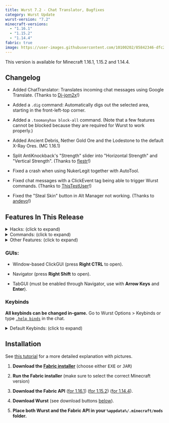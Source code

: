 ```yaml
---
title: Wurst 7.2 - Chat Translator, Bugfixes
category: Wurst Update
wurst-version: "7.2"
minecraft-versions:
  - "1.16.1"
  - "1.15.2"
  - "1.14.4"
fabric: true
image: https://user-images.githubusercontent.com/10100202/85842346-dfc2f380-b79f-11ea-9b31-042aa699b4ea.jpg
---
```

This version is available for Minecraft 1.16.1, 1.15.2 and 1.14.4.

## Changelog

- Added ChatTranslator: Translates incoming chat messages using Google Translate. (Thanks to <a href="https://github.com/Dj-jom2x" target="_blank" rel="nofollow">Dj-jom2x</a>!)

- Added a `.dig` command: Automatically digs out the selected area, starting in the front-left-top corner.

- Added a `.toomanyhax block-all` command. (Note that a few features cannot be blocked because they are required for Wurst to work properly.)

- Added Ancient Debris, Nether Gold Ore and the Lodestone to the default X-Ray Ores. (MC 1.16.1)

- Split AntiKnockback's "Strength" slider into "Horizontal Strength" and "Vertical Strength". (Thanks to <a href="https://github.com/flestr" target="_blank" rel="nofollow">flestr</a>!)

- Fixed a crash when using NukerLegit together with AutoTool.

- Fixed chat messages with a ClickEvent tag being able to trigger Wurst commands. (Thanks to <a href="https://github.com/ThisTestUser" target="_blank" rel="nofollow">ThisTestUser</a>!)

- Fixed the "Steal Skin" button in Alt Manager not working. (Thanks to <a href="https://github.com/andevo" target="_blank" rel="nofollow">andevo</a>!)

## Features In This Release

<details>
  <summary class="padding10">Hacks: (click to expand)</summary>
  <ul>
    <li>AntiAFK</li>
    <li><a href="https://wiki.wurstclient.net/antiblind">AntiBlind</a></li>
    <li>AntiCactus</li>
    <li>AntiKnockback</li>
    <li>AntiWaterPush</li>
    <li>AntiWobble</li>
    <li>AutoArmor</li>
    <li><a href="https://wiki.wurstclient.net/autobuild">AutoBuild</a></li>
    <li>AutoEat</li>
    <li>AutoLeave</li>
    <li>AutoMine</li>
    <li>AutoPotion</li>
    <li>AutoReconnect</li>
    <li>AutoRespawn</li>
    <li>AutoSign</li>
    <li>AutoSoup</li>
    <li>AntiSpam</li>
    <li>AutoSword</li>
    <li>AutoDrop</li>
    <li>AutoFarm</li>
    <li>AutoFish</li>
    <li>AutoSprint</li>
    <li>AutoSteal</li>
    <li>AutoSwim</li>
    <li>AutoSwitch</li>
    <li>AutoTool</li>
    <li>AutoWalk</li>
    <li>BaseFinder</li>
    <li>Blink</li>
    <li>BoatFly</li>
    <li>BonemealAura</li>
    <li>BowAimbot</li>
    <li><a href="https://wiki.wurstclient.net/buildrandom">BuildRandom</a></li>
    <li>BunnyHop</li>
    <li>CameraNoClip</li>
    <li>CaveFinder</li>
    <li>ChatTranslator</li>
    <li>ChestESP</li>
    <li>ClickAura</li>
    <li>CrashChest</li>
    <li>Criticals</li>
    <li>Derp</li>
    <li>Dolphin</li>
    <li>Excavator</li>
    <li>ExtraElytra</li>
    <li>FancyChat</li>
    <li>FastBreak</li>
    <li>FastLadder</li>
    <li>FastPlace</li>
    <li>FightBot</li>
    <li>Fish</li>
    <li>Flight</li>
    <li>Follow</li>
    <li>ForceOP</li>
    <li>Freecam</li>
    <li>Fullbright</li>
    <li>Glide</li>
    <li>HandNoClip</li>
    <li>HeadRoll</li>
    <li>HealthTags</li>
    <li>HighJump</li>
    <li>InfiniChat</li>
    <li>InstantBunker</li>
    <li>ItemESP</li>
    <li>ItemGenerator</li>
    <li>Jesus</li>
    <li>Jetpack</li>
    <li>Kaboom</li>
    <li>Killaura</li>
    <li>KillauraLegit</li>
    <li>KillPotion</li>
    <li>Liquids</li>
    <li>LSD</li>
    <li>MassTPA</li>
    <li>MileyCyrus</li>
    <li>MobESP</li>
    <li>MobSpawnESP</li>
    <li>MultiAura</li>
    <li>NameProtect</li>
    <li>NameTags</li>
    <li>NoClip</li>
    <li>NoFall</li>
    <li>NoFireOverlay</li>
    <li>NoHurtcam</li>
    <li>NoOverlay</li>
    <li>NoPumpkin</li>
    <li>NoSlowdown</li>
    <li>NoWeather</li>
    <li>NoWeb</li>
    <li>Nuker</li>
    <li>NukerLegit</li>
    <li>Overlay</li>
    <li>Panic</li>
    <li>Parkour</li>
    <li>PlayerESP</li>
    <li>PlayerFinder</li>
    <li>PotionSaver</li>
    <li>ProphuntESP</li>
    <li>Protect</li>
    <li>Radar</li>
    <li>RainbowUI</li>
    <li>Reach</li>
    <li>RemoteView</li>
    <li>SafeWalk</li>
    <li>ScaffoldWalk</li>
    <li>Search</li>
    <li>ServerCrasher</li>
    <li>SkinDerp</li>
    <li>Sneak</li>
    <li>SpeedHack</li>
    <li>SpeedNuker</li>
    <li>Spider</li>
    <li>Step</li>
    <li>Throw</li>
    <li>Timer</li>
    <li>Tired</li>
    <li>TooManyHax</li>
    <li>TP-Aura</li>
    <li>Trajectories</li>
    <li>TriggerBot</li>
    <li>TrollPotion</li>
    <li>TrueSight</li>
    <li>Tunneller</li>
    <li>X-Ray</li>
  </ul>
</details>

<details>
  <summary class="padding10">Commands: (click to expand)</summary>
  <ul>
    <li><code>.addalt</code></li>
    <li><code>.annoy</code></li>
    <li><code>.author</code></li>
    <li><code>.bind</code></li>
    <li><code>.binds</code></li>
    <li><code>.blink</code></li>
    <li><code>.clear</code></li>
    <li><code>.copyitem</code></li>
    <li><code>.damage</code></li>
    <li><code>.dig</code></li>
    <li><code>.drop</code></li>
    <li><code>.enabledhax</code></li>
    <li><code>.enchant</code></li>
    <li><code>.excavate</code></li>
    <li><code>.features</code></li>
    <li><code>.follow</code></li>
    <li><code>.friends</code></li>
    <li><code>.getpos</code></li>
    <li><code>.give</code></li>
    <li><a href="https://wiki.wurstclient.net/cmd/gm"><code>.gm</code></a></li>
    <li><code>.goto</code></li>
    <li><code>.help</code></li>
    <li><code>.invsee</code></li>
    <li><code>.ip</code></li>
    <li><code>.jump</code></li>
    <li><code>.leave</code></li>
    <li><code>.modify</code></li>
    <li><code>.path</code></li>
    <li><code>.potion</code></li>
    <li><code>.protect</code></li>
    <li><code>.rename</code></li>
    <li><code>.repair</code></li>
    <li><code>.rv</code></li>
    <li><code>.say</code></li>
    <li><code>.setcheckbox</code></li>
    <li><code>.setmode</code></li>
    <li><code>.setslider</code></li>
    <li><code>.settings</code></li>
    <li><code>.sv</code></li>
    <li><code>.taco</code></li>
    <li><code>.t</code></li>
    <li><code>.toomanyhax</code></li>
    <li><code>.tp</code></li>
    <li><code>.unbind</code></li>
    <li><code>.vclip</code></li>
    <li><code>.viewnbt</code></li>
  </ul>
</details>

<details>
  <summary class="padding10">Other Features: (click to expand)</summary>
  <ul>
    <li>Alt Manager</li>
    <li>Changelog Button</li>
    <li>Wurst Capes</li>
    <li>"Disable Wurst" Button</li>
    <li>HackList</li>
    <li>Keybind Manager</li>
    <li>"Last Server" Button</li>
    <li>Middle Click Friends</li>
    <li>"Reconnect" Button</li>
    <li>ServerFinder</li>
    <li>Server Clean Up</li>
    <li>TabGUI</li>
    <li>Wurst Logo (can be disabled)</li>
    <li>Zoom</li>
  </ul>
</details>

### GUIs:

- Window-based ClickGUI (press **Right CTRL** to open).

- Navigator (press **Right Shift** to open).

- TabGUI (must be enabled through Navigator, use with **Arrow Keys** and **Enter**).

### Keybinds

**All keybinds can be changed in-game.** Go to Wurst Options > Keybinds or type [`.help binds`](/tutorials/dot-binds-command/) in the chat.

<details>
  <summary class="padding10">Default Keybinds: (click to expand)</summary>
  <ul>
    <li>B -> FastPlace;FastBreak</li>
    <li>C -> Fullbright</li>
    <li>G -> Flight</li>
    <li>GRAVE -> SpeedNuker</li>
    <li>H -> /home</li>
    <li>J -> Jesus</li>
    <li>K -> MultiAura</li>
    <li>LCONTROL -> Navigator</li>
    <li>N -> Nuker</li>
    <li>R -> Killaura</li>
    <li>RCONTROL -> ClickGUI</li>
    <li>RSHIFT -> Navigator</li>
    <li>U -> Freecam</li>
    <li>X -> X-Ray</li>
    <li>Z -> Sneak</li>
  </ul>
</details>

## Installation

See [this tutorial](/tutorials/how-to-install/wurst-7/) for a more detailed explanation with pictures.

1. **Download the <a href="https://fabricmc.net/use/" target="_blank" rel="nofollow">Fabric installer</a>** (choose either <kbd>EXE</kbd> or <kbd>JAR</kbd>)

1. **Run the Fabric installer** (make sure to select the correct Minecraft version)

1. **Download the Fabric API**
(<a href="https://www.curseforge.com/minecraft/mc-mods/fabric-api/files/2988824" target="_blank" rel="nofollow">for 1.16.1</a>)
(<a href="https://www.curseforge.com/minecraft/mc-mods/fabric-api/files/2988820" target="_blank" rel="nofollow">for 1.15.2</a>)
(<a href="https://www.curseforge.com/minecraft/mc-mods/fabric-api/files/2988803" target="_blank" rel="nofollow">for 1.14.4</a>).

1. **Download Wurst** (see download buttons [below](#downloads)).

1. **Place both Wurst and the Fabric API in your `%appdata%/.minecraft/mods` folder.**
